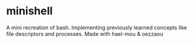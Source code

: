 # minishell
A mini recreation of bash. Implementing previously learned concepts like file descriptors and processes. Made with hael-mou & oezzaou

